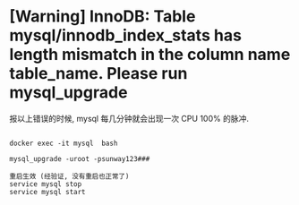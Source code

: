 [Warning] InnoDB: Table mysql/innodb_index_stats has length mismatch in the column name table_name.  Please run mysql_upgrade
==

报以上错误的时候, mysql 每几分钟就会出现一次 CPU 100% 的脉冲.

~~~

docker exec -it mysql  bash

mysql_upgrade -uroot -psunway123###

重启生效 (经验证, 没有重启也正常了)
service mysql stop
service mysql start
~~~